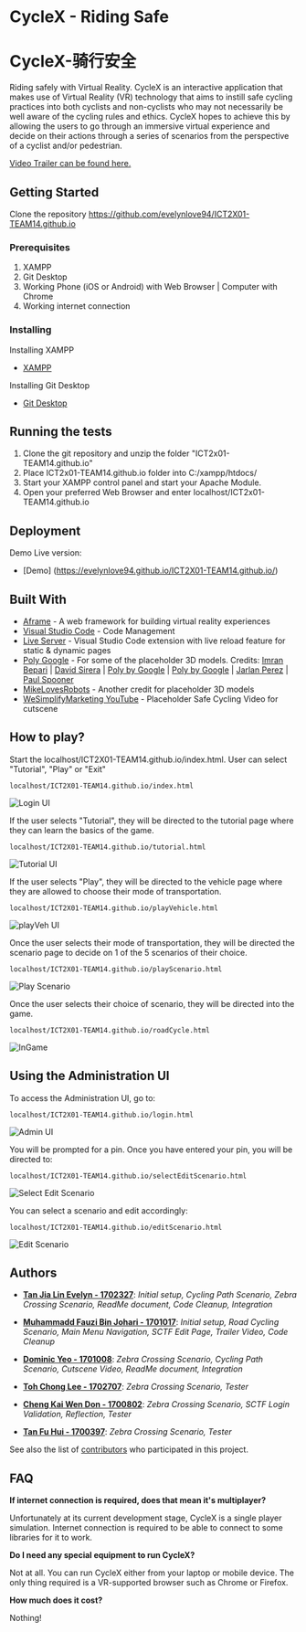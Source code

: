 # CycleX - Riding Safe
# CycleX-骑行安全

Riding safely with Virtual Reality.
CycleX is an interactive application that makes use of Virtual Reality (VR) technology that aims to instill safe cycling practices into both cyclists and non-cyclists who may not necessarily be well aware of the cycling rules and ethics. CycleX hopes to achieve this by allowing the users to go through an immersive virtual experience and decide on their actions through a series of scenarios from the perspective of a cyclist and/or pedestrian.

[Video Trailer can be found here.](https://www.youtube.com/watch?v=GPVfS7wUBUQ&feature=youtu.be)

## Getting Started

Clone the repository https://github.com/evelynlove94/ICT2X01-TEAM14.github.io

### Prerequisites

1. XAMPP 
2. Git Desktop
3. Working Phone (iOS or Android) with Web Browser | Computer with Chrome
4. Working internet connection

### Installing

Installing XAMPP

* [XAMPP](https://www.apachefriends.org/index.html)

Installing Git Desktop

* [Git Desktop](https://desktop.github.com/)

## Running the tests

1. Clone the git repository and unzip the folder "ICT2x01-TEAM14.github.io"
2. Place ICT2x01-TEAM14.github.io folder into C:/xampp/htdocs/
3. Start your XAMPP control panel and start your Apache Module.
4. Open your preferred Web Browser and enter localhost/ICT2x01-TEAM14.github.io

## Deployment

Demo Live version:
* [Demo] (https://evelynlove94.github.io/ICT2X01-TEAM14.github.io/) 

## Built With

* [Aframe](https://aframe.io/) - A web framework for building virtual reality experiences 
* [Visual Studio Code](https://code.visualstudio.com/) - Code Management
* [Live Server](https://marketplace.visualstudio.com/items?itemName=ritwickdey.LiveServer) - Visual Studio Code extension with live reload feature for static & dynamic pages
* [Poly Google](https://poly.google.com/) - For some of the placeholder 3D models. Credits: [Imran Bepari](https://poly.google.com/view/2WOXO0LlL0K) | [David Sirera](https://poly.google.com/view/a_HKCtYAv2W) | [Poly by Google](https://poly.google.com/view/0-j0ksmXXtz) | [Poly by Google](https://poly.google.com/view/5v5j_lqOHTO) | [Jarlan Perez](https://poly.google.com/view/5eb8E34txWa) | [Paul Spooner](https://poly.google.com/view/1yfyze7uGxS)
* [MikeLovesRobots](https://github.com/mikelovesrobots/mmmm) - Another credit for placeholder 3D models
* [WeSimplifyMarketing YouTube](https://www.youtube.com/watch?v=_Tel8w_Pe2Q) - Placeholder Safe Cycling Video for cutscene

## How to play?

Start the localhost/ICT2X01-TEAM14.github.io/index.html. User can select "Tutorial", "Play" or "Exit"
```
localhost/ICT2X01-TEAM14.github.io/index.html
```
![Login UI](https://raw.githubusercontent.com/evelynlove94/ICT2X01-TEAM14.github.io/master/README.md%20images/Index.PNG?token=Aeaf7GvktHspTicSO-bwLM9zniNoXs-Lks5b_5aywA%3D%3D)

If the user selects "Tutorial", they will be directed to the tutorial page where they can learn the basics of the game.
```
localhost/ICT2X01-TEAM14.github.io/tutorial.html
```
![Tutorial UI](https://raw.githubusercontent.com/evelynlove94/ICT2X01-TEAM14.github.io/master/README.md%20images/tutorial.JPG)

If the user selects "Play", they will be directed to the vehicle page where they are allowed to choose their mode of transportation.
```
localhost/ICT2X01-TEAM14.github.io/playVehicle.html
```
![playVeh UI](https://raw.githubusercontent.com/evelynlove94/ICT2X01-TEAM14.github.io/master/README.md%20images/PlayVeh.PNG?token=Aeaf7OigpziJA5-Nq-M8GgYWEgOmcZ-yks5b_5ZWwA%3D%3D)

Once the user selects their mode of transportation, they will be directed the scenario page to decide on 1 of the 5 scenarios of their choice.
```
localhost/ICT2X01-TEAM14.github.io/playScenario.html
```
![Play Scenario](https://raw.githubusercontent.com/evelynlove94/ICT2X01-TEAM14.github.io/master/README.md%20images/selectScenario.PNG?token=Aeaf7M1wA_HkXnLryT-nyJYuODquO0Ptks5b_5ZwwA%3D%3D)

Once the user selects their choice of scenario, they will be directed into the game.
```
localhost/ICT2X01-TEAM14.github.io/roadCycle.html
```
![InGame](https://raw.githubusercontent.com/evelynlove94/ICT2X01-TEAM14.github.io/master/README.md%20images/InGame.PNG?token=Aeaf7Hc4OyukFhMkIZct7K8q0VIScZDNks5b_5aYwA%3D%3D)

## Using the Administration UI

To access the Administration UI, go to:
```
localhost/ICT2X01-TEAM14.github.io/login.html
```
![Admin UI](https://raw.githubusercontent.com/evelynlove94/ICT2X01-TEAM14.github.io/master/README.md%20images/Login.PNG?token=Aeaf7KCAEtWXsMQuffHdgheRYNV5e76Gks5b_5cywA%3D%3D)

You will be prompted for a pin. Once you have entered your pin, you will be directed to:
```
localhost/ICT2X01-TEAM14.github.io/selectEditScenario.html
```
![Select Edit Scenario](https://raw.githubusercontent.com/evelynlove94/ICT2X01-TEAM14.github.io/master/README.md%20images/EditScenario.PNG?token=Aeaf7BXu5oNyUoLfVeHVXjPUXgGAk5KXks5b_5dKwA%3D%3D)

You can select a scenario and edit accordingly:
```
localhost/ICT2X01-TEAM14.github.io/editScenario.html
```
![Edit Scenario](https://raw.githubusercontent.com/evelynlove94/ICT2X01-TEAM14.github.io/master/README.md%20images/EditingScenario.PNG?token=Aeaf7PgId0gb3c6_afNj79hk2esDd9YCks5b_5dgwA%3D%3D)

## Authors

* **[Tan Jia Lin Evelyn - 1702327](https://github.com/evelynlove94)**: *Initial setup, Cycling Path Scenario, Zebra Crossing Scenario, ReadMe document, Code Cleanup, Integration*

* **[Muhammadd Fauzi Bin Johari - 1701017](https://github.com/MFauz)**: *Initial setup, Road Cycling Scenario, Main Menu Navigation, SCTF Edit Page, Trailer Video, Code Cleanup*

* **[Dominic Yeo - 1701008](https://github.com/DominicYeo93)**: *Zebra Crossing Scenario, Cycling Path Scenario, Cutscene Video, ReadMe document, Integration*

* **[Toh Chong Lee - 1702707](https://github.com/chiongsterx)**: *Zebra Crossing Scenario, Tester*

* **[Cheng Kai Wen Don - 1700802](https://github.com/1700802)**: *Zebra Crossing Scenario, SCTF Login Validation, Reflection, Tester*

* **[Tan Fu Hui - 1700397](https://github.com/xxxx397)**: *Zebra Crossing Scenario, Tester*

See also the list of [contributors](https://github.com/evelynlove94/ICT2X01-TEAM14.github.io/graphs/contributors) who participated in this project.

## FAQ

**If internet connection is required, does that mean it's multiplayer?** 

Unfortunately at its current development stage, CycleX is a single player simulation. Internet connection is required to be able to connect to some libraries for it to work.

**Do I need any special equipment to run CycleX?**

Not at all. You can run CycleX either from your laptop or mobile device. The only thing required is a VR-supported browser such as Chrome or Firefox.

**How much does it cost?**

Nothing!
